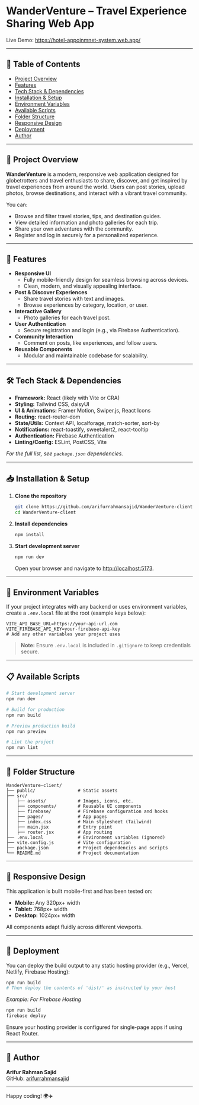 # WanderVenture – Travel Experience Sharing Web App

Live Demo: https://hotel-appoinmnet-system.web.app/

---

## 📌 Table of Contents

- [Project Overview](#project-overview)
- [Features](#features)
- [Tech Stack & Dependencies](#tech-stack--dependencies)
- [Installation & Setup](#installation--setup)
- [Environment Variables](#environment-variables)
- [Available Scripts](#available-scripts)
- [Folder Structure](#folder-structure)
- [Responsive Design](#responsive-design)
- [Deployment](#deployment)
- [Author](#author)

---

## 📝 Project Overview

**WanderVenture** is a modern, responsive web application designed for globetrotters and travel enthusiasts to share, discover, and get inspired by travel experiences from around the world. Users can post stories, upload photos, browse destinations, and interact with a vibrant travel community.

You can:

- Browse and filter travel stories, tips, and destination guides.
- View detailed information and photo galleries for each trip.
- Share your own adventures with the community.
- Register and log in securely for a personalized experience.

---

## 🚀 Features

- **Responsive UI**
  - Fully mobile-friendly design for seamless browsing across devices.
  - Clean, modern, and visually appealing interface.
- **Post & Discover Experiences**
  - Share travel stories with text and images.
  - Browse experiences by category, location, or user.
- **Interactive Gallery**
  - Photo galleries for each travel post.
- **User Authentication**
  - Secure registration and login (e.g., via Firebase Authentication).
- **Community Interaction**
  - Comment on posts, like experiences, and follow users.
- **Reusable Components**
  - Modular and maintainable codebase for scalability.

---

## 🛠 Tech Stack & Dependencies

- **Framework:** React (likely with Vite or CRA)
- **Styling:** Tailwind CSS, daisyUI
- **UI & Animations:** Framer Motion, Swiper.js, React Icons
- **Routing:** react-router-dom
- **State/Utils:** Context API, localforage, match-sorter, sort-by
- **Notifications:** react-toastify, sweetalert2, react-tooltip
- **Authentication:** Firebase Authentication
- **Linting/Config:** ESLint, PostCSS, Vite

_For the full list, see `package.json` dependencies._

---

## 📥 Installation & Setup

1. **Clone the repository**
    ```bash
    git clone https://github.com/arifurrahmansajid/WanderVenture-client.git
    cd WanderVenture-client
    ```

2. **Install dependencies**
    ```bash
    npm install
    ```

3. **Start development server**
    ```bash
    npm run dev
    ```
    Open your browser and navigate to [http://localhost:5173](http://localhost:5173).

---

## 🔑 Environment Variables

If your project integrates with any backend or uses environment variables, create a `.env.local` file at the root (example keys below):

```
VITE_API_BASE_URL=https://your-api-url.com
VITE_FIREBASE_API_KEY=your-firebase-api-key
# Add any other variables your project uses
```

> **Note:** Ensure `.env.local` is included in `.gitignore` to keep credentials secure.

---

## 📋 Available Scripts

```bash
# Start development server
npm run dev

# Build for production
npm run build

# Preview production build
npm run preview

# Lint the project
npm run lint
```

---

## 📂 Folder Structure

```
WanderVenture-client/
├── public/                # Static assets
├── src/
│   ├── assets/            # Images, icons, etc.
│   ├── components/        # Reusable UI components
│   ├── firebase/          # Firebase configuration and hooks
│   ├── pages/             # App pages
│   ├── index.css          # Main stylesheet (Tailwind)
│   ├── main.jsx           # Entry point
│   ├── router.jsx         # App routing
├── .env.local             # Environment variables (ignored)
├── vite.config.js         # Vite configuration
├── package.json           # Project dependencies and scripts
└── README.md              # Project documentation
```

---

## 📱 Responsive Design

This application is built mobile-first and has been tested on:

- **Mobile:** Any 320px+ width
- **Tablet:** 768px+ width
- **Desktop:** 1024px+ width

All components adapt fluidly across different viewports.

---

## 🚀 Deployment

You can deploy the build output to any static hosting provider (e.g., Vercel, Netlify, Firebase Hosting):

```bash
npm run build
# Then deploy the contents of 'dist/' as instructed by your host
```

_Example: For Firebase Hosting_

```bash
npm run build
firebase deploy
```

Ensure your hosting provider is configured for single-page apps if using React Router.

---

## 👤 Author

**Arifur Rahman Sajid**  
GitHub: [arifurrahmansajid](https://github.com/arifurrahmansajid)

---

Happy coding! 🌍✈️

